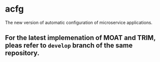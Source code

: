 # acfg
The new version of automatic configuration of microservice applications.

## For the latest implemenation of MOAT and TRIM, pleas refer to `develop` branch of the same repository.
